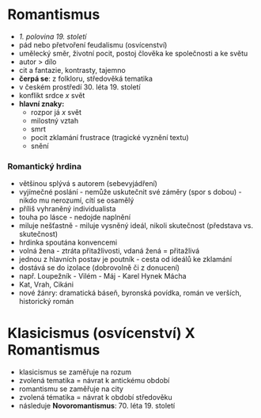 # Romantismus
- *1. polovina 19. století*
- pád nebo přetvoření feudalismu (osvícenství)
- umělecký směr, životní pocit, postoj člověka ke společnosti a ke světu
- autor > dílo
- cit a fantazie, kontrasty, tajemno
- **čerpá se**: z folkloru, středověká tematika
- v českém prostředí 30. léta 19. století
- konflikt srdce *x* svět
- **hlavní znaky:**
	- rozpor já *x* svět
	- milostný vztah
	- smrt
	- pocit zklamání frustrace (tragické vyznění textu)
	- snění

### Romantický hrdina
- většinou splývá s autorem (sebevyjádření)
- vyjímečné poslání - nemůže uskutečnit své záměry (spor s dobou) - nikdo mu nerozumí, cítí se osamělý
- příliš vyhraněný individualista
- touha po lásce - nedojde naplnění
- miluje nešťastně - miluje vysněný ideál, nikoli skutečnost (představa vs. skutečnost)
- hrdinka spoutána konvencemi
- volná žena - ztráta přitažlivosti, vdaná žená = přitažlivá
- jednou z hlavních postav je poutník - cesta od ideálů ke zklamání
- dostává se do izolace (dobrovolně či z donucení)
- např. Loupežník - Vilém - Máj - Karel Hynek Mácha
- Kat, Vrah, Cikáni
- nové žánry: dramatická báseň, byronská povídka, román ve verších, historický román

# Klasicismus (osvícenství) X Romantismus
- klasicismus se zaměřuje na rozum
- zvolená tematika = návrat k antickému období
- romantismu se zaměřuje na city
- zvolená tématika = návrat k období středověku
- následuje **Novoromantismus**: 70. léta 19. století
